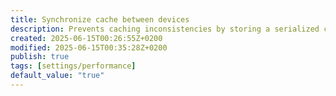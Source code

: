 ```yaml
---
title: Synchronize cache between devices
description: Prevents caching inconsistencies by storing a serialized copy of the cache to the `data.json`. This allows for consistency between devices.
created: 2025-06-15T00:26:55Z+0200
modified: 2025-06-15T00:35:28Z+0200
publish: true
tags: [settings/performance]
default_value: "true"
---
```


